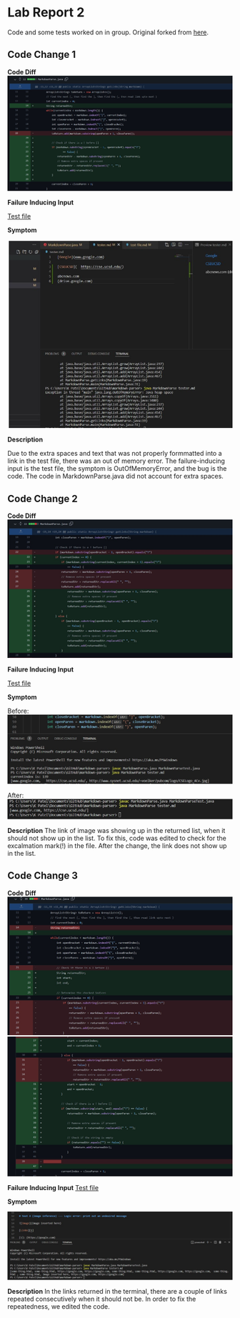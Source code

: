 # Lab Report 2
Code and some tests worked on in group.
Original forked from [here](https://github.com/nidhidhamnani/markdown-parser).

## Code Change 1

**Code Diff**
![Change on MarkdownParse.java](Code_Change1.jpg)

**Failure Inducing Input**

[Test file](https://github.com/khushijpatel/markdown-parser/blob/main/tester2.md)


**Symptom**

![Symptom 1](Error_Change1.jpg)


**Description**

Due to the extra spaces and text that was not properly formmatted into a link in the test file, there was an out of memory error. The failure-inducing input is the test file, the symptom is OutOfMemoryError, and the bug is the code. The code in MarkdownParse.java did not account for extra spaces.


## Code Change 2
**Code Diff**
![Change on MarkdownParse.java](Code_Change2.jpg)

**Failure Inducing Input**

[Test file](https://github.com/khushijpatel/markdown-parser/blob/main/tester.md?plain=1)

**Symptom**

Before:
![Symptom 2](ImageError_Change.jpg)

After:
![Changed list](Image_ClearedList.jpg)

**Description**
The link of image was showing up in the returned list, when it should not show up in the list. To fix this, code was edited to check for the excalmation mark(!) in the file. After the change, the link does not show up in the list.

## Code Change 3
**Code Diff**
![Change part 3](Code_Change3_1.jpg)
![Change part 3](Code_Change3_2.jpg)

**Failure Inducing Input**
[Test file](https://github.com/khushijpatel/markdown-parser/blob/main/tester3.md)

**Symptom**

![Symptom 3](Error_testfile3.jpg)

**Description**
In the links returned in the terminal, there are a couple of links repeated consecutively when it should not be. In order to fix the repeatedness, we edited the code.
